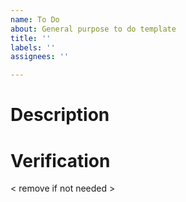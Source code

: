 ```yaml
---
name: To Do
about: General purpose to do template
title: ''
labels: ''
assignees: ''

---
```


# Description

# Verification

< remove if not needed >
